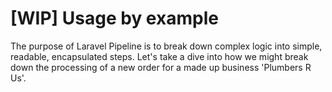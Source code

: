 # [WIP] Usage by example

The purpose of Laravel Pipeline is to break down complex logic into simple, readable, encapsulated steps. Let's take a
dive into how we might break down the processing of a new order for a made up business 'Plumbers R Us'.
